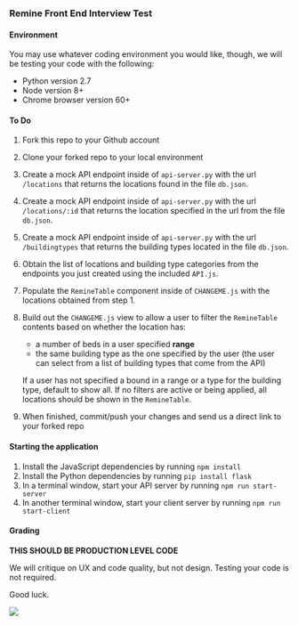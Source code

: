 ### Remine Front End Interview Test

#### Environment

You may use whatever coding environment you would like, though, we will be testing your code with the following:

- Python version 2.7
- Node version 8+ 
- Chrome browser version 60+

#### To Do

1. Fork this repo to your Github account
2. Clone your forked repo to your local environment
3. Create a mock API endpoint inside of `api-server.py` with the url `/locations` that returns the locations found in the file `db.json`.
4. Create a mock API endpoint inside of `api-server.py` with the url `/locations/:id` that returns the location specified in the url from the file `db.json`.
5. Create a mock API endpoint inside of `api-server.py` with the url `/buildingtypes` that returns the building types located in the file `db.json`.
6. Obtain the list of locations and building type categories from the endpoints you just created using the included `API.js`.
7. Populate the `RemineTable` component inside of `CHANGEME.js` with the locations obtained from step 1.
8. Build out the `CHANGEME.js` view to allow a user to filter the `RemineTable` contents based on whether the location has:
    * a number of beds in a user specified **range**
    * the same building type as the one specified by the user (the user can select from a list of building types that come from the API)

    If a user has not specified a bound in a range or a type for the building type, default to show all. If no filters are active or being applied, all locations should be shown in the `RemineTable`. 
9. When finished, commit/push your changes and send us a direct link to your forked repo

#### Starting the application

1. Install the JavaScript dependencies by running `npm install`
2. Install the Python dependencies by running `pip install flask`
3. In a terminal window, start your API server by running `npm run start-server`
4. In another terminal window, start your client server by running `npm run start-client`

#### Grading

**THIS SHOULD BE PRODUCTION LEVEL CODE** 

We will critique on UX and code quality, but not design. Testing your code is not required.

Good luck.

![](https://media.giphy.com/media/26DOs997h6fgsCthu/giphy.gif)
